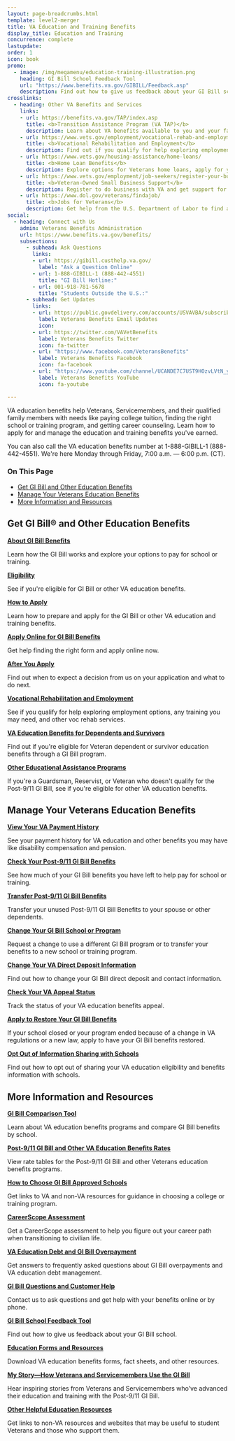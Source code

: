```yaml
---
layout: page-breadcrumbs.html
template: level2-merger
title: VA Education and Training Benefits
display_title: Education and Training
concurrence: complete
lastupdate:
order: 1
icon: book
promo:
  - image: /img/megamenu/education-training-illustration.png
    heading: GI Bill School Feedback Tool
    url: "https://www.benefits.va.gov/GIBILL/Feedback.asp"
    description: Find out how to give us feedback about your GI Bill school.
crosslinks:
  - heading: Other VA Benefits and Services
    links:
    - url: https://benefits.va.gov/TAP/index.asp
      title: <b>Transition Assistance Program (VA TAP)</b>
      description: Learn about VA benefits available to you and your family as you transition out of active-duty, National Guard, or Reserve service.
    - url: https://www.vets.gov/employment/vocational-rehab-and-employment/
      title: <b>Vocational Rehabilitation and Employment</b>
      description: Find out if you qualify for help exploring employment options, any training you may need, and other voc rehab services.
    - url: https://www.vets.gov/housing-assistance/home-loans/
      title: <b>Home Loan Benefits</b>
      description: Explore options for Veterans home loans, apply for your Certificate of Eligibility (COE), and get help if you're having trouble making your mortgage payments.
    - url: https://www.vets.gov/employment/job-seekers/register-your-business/
      title: <b>Veteran-Owned Small Business Support</b>
      description: Register to do business with VA and get support for your Veteran-owned small business.
    - url: https://www.dol.gov/veterans/findajob/
      title: <b>Jobs for Veterans</b>
      description: Get help from the U.S. Department of Labor to find a job, get training, or explore career options.
social:
  - heading: Connect with Us
    admin: Veterans Benefits Administration
    url: https://www.benefits.va.gov/benefits/
    subsections:
      - subhead: Ask Questions
        links:
        - url: https://gibill.custhelp.va.gov/
          label: "Ask a Question Online"
        - url: 1-888-GIBILL-1 (888-442-4551)
          title: "GI Bill Hotline:"
        - url: 001-918-781-5678
          title: "Students Outside the U.S.:"    
      - subhead: Get Updates
        links:
        - url: https://public.govdelivery.com/accounts/USVAVBA/subscriber/new
          label: Veterans Benefits Email Updates
          icon:
        - url: https://twitter.com/VAVetBenefits
          label: Veterans Benefits Twitter
          icon: fa-twitter
        - url: "https://www.facebook.com/VeteransBenefits"
          label: Veterans Benefits Facebook
          icon: fa-facebook
        - url: "https://www.youtube.com/channel/UCANDE7C7UST9HOzvLVtN_yg"
          label: Veterans Benefits YouTube
          icon: fa-youtube  

---
```


<p class="va-introtext">
VA education benefits help Veterans, Servicemembers, and their qualified family members with needs like paying college tuition, finding the right school or training program, and getting career counseling. Learn how to apply for and manage the education and training benefits you've earned.

You can also call the VA education benefits number at 1-888-GIBILL-1 (888-442-4551). We're here Monday through Friday, 7:00 a.m. — 6:00 p.m. (CT).

</p>

<h3>On This Page</h3>

<ul>
  <li><a href="#get">Get GI Bill and Other Education Benefits</a></li>
  <li><a href="#manage">Manage Your Veterans Education Benefits</a></li>
  <li><a href="#more">More Information and Resources</a></li>
</ul>

<section class='usa-grid'>
  <div class="va-h-ruled--stars"></div>
</section>

<section id="get" class="merger-majorlinks">
  <h2>Get GI Bill&reg; and Other Education Benefits</h2>

  <div class="link">
    <a href="https://vets.gov/education/gi-bill/"><b>About GI Bill Benefits</b></a>
    <p>Learn how the GI Bill works and explore your options to pay for school or training.</p>
  </div>

  <div class="link">
    <a href="https://vets.gov/education/eligibility/"><b>Eligibility</b></a>
    <p>See if you're eligible for GI Bill or other VA education benefits.
  </div>

  <div class="link">
    <a href="https://vets.gov/education/apply/"><b>How to Apply</b></a>
    <p>Learn how to prepare and apply for the GI Bill or other VA education and training benefits. </p>
  </div>

  <div class="link">
    <a href="https://vets.gov/education/apply/"><b>Apply Online for GI Bill Benefits</b></a>
    <p>Get help finding the right form and apply online now.</p>
  </div>

  <div class="link">
    <a href="https://vets.gov/education/after-you-apply/"><b>After You Apply</b></a>
    <p>Find out when to expect a decision from us on your application and what to do next.</p>
  </div>

  <div class="link">
    <a href="https://vets.gov/employment/vocational-rehab-and-employment/"><b>Vocational Rehabilitation and Employment</b></a>
    <p>See if you qualify for help exploring employment options, any training you may need, and other voc rehab services.</p>
  </div>

  <div class="link">
    <a href="https://www.vets.gov/education/gi-bill/survivors-dependent-assistance/"><b>VA Education Benefits for Dependents and Survivors</b></a>
    <p>Find out if you're eligible for Veteran dependent or survivor education benefits through a GI Bill program.</p>
  </div>

  <div class="link">
    <a href="https://vets.gov/education/other-educational-assistance-programs/"><b>Other Educational Assistance Programs</b></a>
    <p>If you're a Guardsman, Reservist, or Veteran who doesn't qualify for the Post-9/11 GI Bill, see if you're eligible for other VA education benefits.</p>
  </div>
</section>

<section class='usa-grid'>
  <div class="va-h-ruled--stars"></div>
</section>

<section id="manage" class="merger-majorlinks">

  <h2>Manage Your Veterans Education Benefits</h2>

  <div class="link">
    <a href="#"><b>View Your VA Payment History</b></a>
    <p>See your payment history for VA education and other benefits you may have like disability compensation and pension.</p>
  </div>

  <div class="link">
    <a href="#"><b>Check Your Post-9/11 GI Bill Benefits</b></a>
    <p>See how much of your GI Bill benefits you have left to help pay for school or training.</p>
  </div>

  <div class="link">
    <a href="https://vets.gov/education/gi-bill/transfer/"><b>Transfer Post-9/11 GI Bill Benefits</b></a>
    <p>Transfer your unused Post-9/11 GI Bill Benefits to your spouse or other dependents.</p>
  </div>

  <div class="link">
    <a href="#"><b>Change Your GI Bill School or Program</b></a>
    <p>Request a change to use a different GI Bill program or to transfer your benefits to a new school or training program.</p>
  </div>

  <div class="link">
    <a href="#"><b>Change Your VA Direct Deposit Information</b></a>
    <p>Find out how to change your GI Bill direct deposit and contact information.</p>
  </div>

  <div class="link">
    <a href="#"><b>Check Your VA Appeal Status</b></a>
    <p>Track the status of your VA education benefits appeal.</p>
  </div>

  <div class="link">
    <a href="https://www.benefits.va.gov/GIBILL/FGIB/Restoration.asp"><b>Apply to Restore Your GI Bill Benefits</b></a>
    <p>If your school closed or your program ended because of a change in VA regulations or a new law, apply to have your GI Bill benefits restored.</p>
  </div>

  <div class="link">
    <a href="https://vets.gov/education/opt-out-information-sharing"><b>Opt Out of Information Sharing with Schools</b></a>
    <p>Find out how to opt out of sharing your VA education eligibility and benefits information with schools.</p>
  </div>

</section>
  
<section class='usa-grid'>
  <div class="va-h-ruled--stars"></div>
</section>  

<section id="more" class="merger-majorlinks">
  <h2>More Information and Resources</h2>

  <div class="link">
    <a href="https://vets.gov/gi-bill-comparison-tool"><b>GI Bill Comparison Tool</b></a>
    <p>Learn about VA education benefits programs and compare GI Bill benefits by school.</p>
  </div>

  <div class="link">
    <a href="https://benefits.va.gov/gibill/resources/benefits_resources/rate_tables.asp"><b>Post-9/11 GI Bill and Other VA Education Benefits Rates</b></a>
    <p>View rate tables for the Post-9/11 GI Bill and other Veterans education benefits programs.</p>
  </div>

  <div class="link">
    <a href="https://www.vets.gov/education/tools-programs/locate-a-school/"><b>How to Choose GI Bill Approved Schools</b></a>
    <p>Get links to VA and non-VA resources for guidance in choosing a college or training program.</p>
  </div>

  <div class="link">
    <a href="https://www.vets.gov/education/tools-programs/careerscope/"><b>CareerScope Assessment</b></a>
    <p>Get a CareerScope assessment to help you figure out your career path when transitioning to civilian life.</p>
  </div>

  <div class="link">
    <a href="https://benefits.va.gov/gibill/resources/education_resources/debt_info.asp"><b>VA Education Debt and GI Bill Overpayment</b></a>
    <p>Get answers to frequently asked questions about GI Bill overpayments and VA education debt management.</p>
  </div>

  <div class="link">
    <a href="https://www.benefits.va.gov/gibill/contact_us.asp"><b>GI Bill Questions and Customer Help</b></a>
    <p>Contact us to ask questions and get help with your benefits online or by phone.</p>
  </div>  
 
  <div class="link">
    <a href="https://www.benefits.va.gov/GIBILL/Feedback.asp"><b>GI Bill School Feedback Tool</b></a>
    <p>Find out how to give us feedback about your GI Bill school.</p>
  </div>

  <div class="link">
    <a href="https://www.benefits.va.gov/gibill/handouts_forms.asp"><b>Education Forms and Resources</b></a>
    <p>Download VA education benefits forms, fact sheets, and other resources.</p>
  </div>

  <div class="link">
    <a href="https://www.benefits.va.gov/gibill/my_story.asp"><b>My Story—How Veterans and Servicemembers Use the GI Bill</b></a>
    <p>Hear inspiring stories from Veterans and Servicemembers who’ve advanced their education and training with the Post-9/11 GI Bill.</p>
  </div>
  
  <div class="link">
    <a href="https://www.benefits.va.gov/gibill/non_va_resources.asp"><b>Other Helpful Education Resources</b></a>
    <p>Get links to non-VA resources and websites that may be useful to student Veterans and those who support them.</p>
  </div>

</section>
